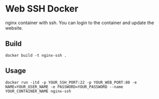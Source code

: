 # Web SSH Docker

nginx container with ssh. You can login to the container and update the website.

## Build

```shell
docker build -t nginx-ssh .
```

## Usage

```shell
docker run -itd -p YOUR_SSH_PORT:22 -p YOUR_WEB_PORT:80 -e NAME=YOUR_USER_NAME -e PASSWORD=YOUR_PASSWORD --name YOUR_CONTAINER_NAME nginx-ssh
```
